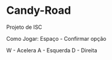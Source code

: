 # Candy-Road
Projeto de ISC 

Como Jogar:
Espaço - Confirmar opção

W - Acelera
A - Esquerda
D - Direita
